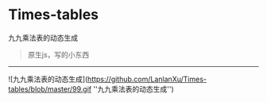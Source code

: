 # Times-tables
九九乘法表的动态生成
> 原生js，写的小东西
----
![九九乘法表的动态生成](https://github.com/LanlanXu/Times-tables/blob/master/99.gif ''九九乘法表的动态生成'')
